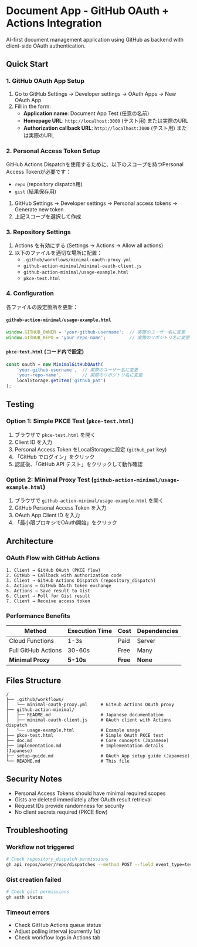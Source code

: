 # Document App - GitHub OAuth + Actions Integration

AI-first document management application using GitHub as backend with client-side OAuth authentication.

## Quick Start

### 1. GitHub OAuth App Setup

1. Go to GitHub Settings → Developer settings → OAuth Apps → New OAuth App
2. Fill in the form:
   - **Application name**: Document App Test (任意の名前)
   - **Homepage URL**: `http://localhost:3000` (テスト用) または実際のURL
   - **Authorization callback URL**: `http://localhost:3000` (テスト用) または実際のURL

### 2. Personal Access Token Setup

GitHub Actions Dispatchを使用するために、以下のスコープを持つPersonal Access Tokenが必要です：
- `repo` (repository dispatch用)
- `gist` (結果保存用)

1. GitHub Settings → Developer settings → Personal access tokens → Generate new token
2. 上記スコープを選択して作成

### 3. Repository Settings

1. Actions を有効にする (Settings → Actions → Allow all actions)
2. 以下のファイルを適切な場所に配置：
   - `.github/workflows/minimal-oauth-proxy.yml`
   - `github-action-minimal/minimal-oauth-client.js`
   - `github-action-minimal/usage-example.html`
   - `pkce-test.html`

### 4. Configuration

各ファイルの設定箇所を更新：

#### `github-action-minimal/usage-example.html`
```javascript
window.GITHUB_OWNER = 'your-github-username';  // 実際のユーザー名に変更
window.GITHUB_REPO = 'your-repo-name';         // 実際のリポジトリ名に変更
```

#### `pkce-test.html` (コード内で設定)
```javascript
const oauth = new MinimalGitHubOAuth(
    'your-github-username',  // 実際のユーザー名に変更
    'your-repo-name',        // 実際のリポジトリ名に変更
    localStorage.getItem('github_pat')
);
```

## Testing

### Option 1: Simple PKCE Test (`pkce-test.html`)

1. ブラウザで `pkce-test.html` を開く
2. Client ID を入力
3. Personal Access Token をLocalStorageに設定 (`github_pat` key)
4. 「GitHub でログイン」をクリック
5. 認証後、「GitHub API テスト」をクリックして動作確認

### Option 2: Minimal Proxy Test (`github-action-minimal/usage-example.html`)

1. ブラウザで `github-action-minimal/usage-example.html` を開く
2. GitHub Personal Access Token を入力
3. OAuth App Client ID を入力
4. 「最小限プロキシでOAuth開始」をクリック

## Architecture

### OAuth Flow with GitHub Actions

```
1. Client → GitHub OAuth (PKCE flow)
2. GitHub → Callback with authorization code
3. Client → GitHub Actions Dispatch (repository_dispatch)
4. Actions → GitHub OAuth token exchange
5. Actions → Save result to Gist
6. Client → Poll for Gist result
7. Client → Receive access token
```

### Performance Benefits

| Method | Execution Time | Cost | Dependencies |
|--------|----------------|------|--------------|
| Cloud Functions | 1-3s | Paid | Server |
| Full GitHub Actions | 30-60s | Free | Many |
| **Minimal Proxy** | **5-10s** | **Free** | **None** |

## Files Structure

```
/
├── .github/workflows/
│   └── minimal-oauth-proxy.yml     # GitHub Actions OAuth proxy
├── github-action-minimal/
│   ├── README.md                   # Japanese documentation
│   ├── minimal-oauth-client.js     # OAuth client with Actions dispatch  
│   └── usage-example.html          # Example usage
├── pkce-test.html                  # Simple OAuth PKCE test
├── doc.md                          # Core concepts (Japanese)
├── implementation.md               # Implementation details (Japanese)
├── setup-guide.md                  # OAuth App setup guide (Japanese)
└── README.md                       # This file
```

## Security Notes

- Personal Access Tokens should have minimal required scopes
- Gists are deleted immediately after OAuth result retrieval  
- Request IDs provide randomness for security
- No client secrets required (PKCE flow)

## Troubleshooting

### Workflow not triggered
```bash
# Check repository_dispatch permissions
gh api repos/owner/repo/dispatches --method POST --field event_type=test
```

### Gist creation failed
```bash
# Check gist permissions
gh auth status
```

### Timeout errors
- Check GitHub Actions queue status
- Adjust polling interval (currently 1s)
- Check workflow logs in Actions tab